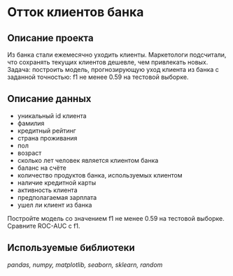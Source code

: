 # Отток клиентов банка

## Описание проекта
Из банка стали ежемесячно уходить клиенты. Маркетологи подсчитали, что сохранять текущих клиентов дешевле, чем привлекать новых.
Задача: построить модель, прогнозирующую уход клиента из банка с заданной точностью: f1 не менее 0.59 на тестовой выборке.  
## Описание данных

- уникальный id клиента
- фамилия
- кредитный рейтинг
- страна проживания
- пол
- возраст
- сколько лет человек является клиентом банка
- баланс на счёте
- количество продуктов банка, используемых клиентом
- наличие кредитной карты
- активность клиента
- предполагаемая зарплата
- ушел ли клиент из банка

Постройте модель со значением f1 не менее 0.59 на тестовой выборке. Сравните ROC-AUC c f1.

## Используемые библиотеки
*pandas, numpy, matplotlib, seaborn, sklearn, random*  
